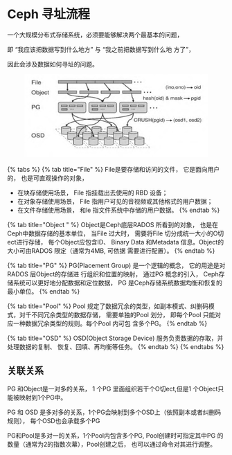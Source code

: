 # Ceph 寻址流程

一个大规模分布式存储系统，必须要能够解决两个最基本的问题，

即 “我应该把数据写到什么地方” 与 “我之前把数据写到什么地 方了”，

因此会涉及数据如何寻址的问题。

<figure><img src="../../.gitbook/assets/image.png" alt=""><figcaption></figcaption></figure>

{% tabs %}
{% tab title="File" %}
File是要存储和访问的文件， 它是面向用户的， 也是可直观操作的对象，&#x20;

* 在块存储使用场景， File 指挂载出去使用的 RBD 设备；
* 在对象存储使用场景， File 指用户可见的音视频或其他格式的用户数据；
* 在文件存储使用场景， 和le 指文件系统中存储的用户数据。
{% endtab %}

{% tab title="Object " %}
Object是Ceph底层RADOS 所看到的对象， 也是在Ceph中数据存储的基本单位， 当File 过大时， 需要将File 切分成统一大小的O切ect进行存储， 每个Object应包含ID、 Binary Data 和Metadata 信息。Object的大小可由RADOS 限定（通常为4MB, 可依据 需要进行配置）。
{% endtab %}

{% tab title="PG" %}
PG(Placement Group) 是一个逻辑的概念， 它的用途是对 RADOS 层Object的存储进 行组织和位置的映射， 通过PG 概念的引入， Ceph存储系统可以更好地分配数据和定位数据， PG 是Ceph存储系统数据均衡和恢复的最小单位。
{% endtab %}

{% tab title="Pool" %}
Pool 规定了数据冗余的类型，如副本模式、纠删码模式，对千不同冗余类型的数据存储， 需要单独的Pool 划分， 即每个Pool 只能对应一种数据冗余类型的规则。每个Pool 内可包 含多个PG。
{% endtab %}

{% tab title="OSD" %}
OSD(Object Storage Device) 服务负责数据的存取，并处理数据的复制、 恢复、回填、再均衡等任务。
{% endtab %}
{% endtabs %}

## 关联关系

PG 和Object是一对多的关系， 1 个PG 里面组织若干个O切ect,但是1 个Object只能被映射到1个PG中。

PG 和 OSD 是多对多的关系，1个PG会映射到多个OSD上（依照副本或者纠删码规则）， 每个OSD也会承载多个PG

PG和Pool是多对一的关系，1个Pool内包含多个PG, Pool创建时可指定其中PG 的数量（通常为2的指数次幕），Pool创建之后， 也可以通过命令对其进行调整。
